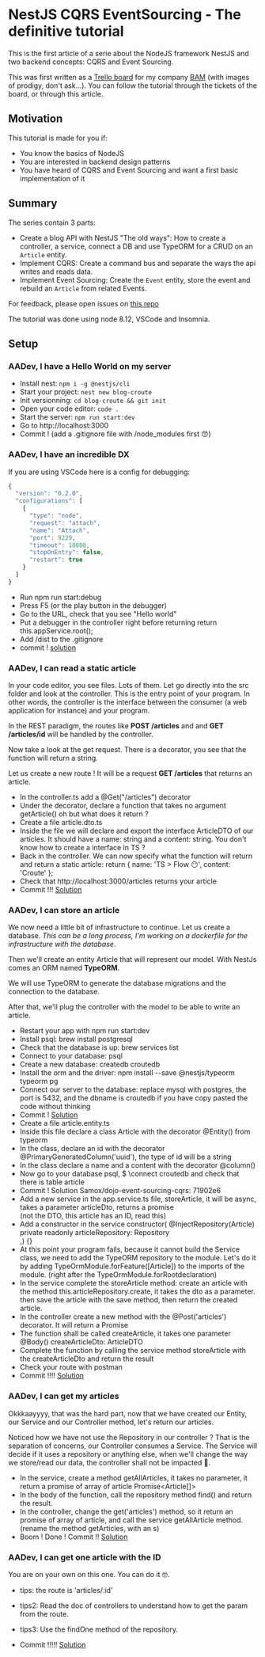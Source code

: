 # NestJS CQRS EventSourcing - The definitive tutorial

This is the first article of a serie about the NodeJS framework NestJS and two backend concepts: CQRS and Event Sourcing.

This was first written as a [Trello board](https://trello.com/b/yrG5pLaO/event-sourcing-cqrs) for my company [BAM](bam.tech) (with images of prodigy, don't ask...). You can follow the tutorial through the tickets of the board, or through this article.

## Motivation

This tutorial is made for you if:

- You know the basics of NodeJS
- You are interested in backend design patterns
- You have heard of CQRS and Event Sourcing and want a first basic implementation of it

## Summary

The series contain 3 parts:

- Create a blog API with NestJS "The old ways": How to create a controller, a service, connect a DB and use TypeORM for a CRUD on an `Article` entity.
- Implement CQRS: Create a command bus and separate the ways the api writes and reads data.
- Implement Event Sourcing: Create the `Event` entity, store the event and rebuild an `Article` from related Events.

For feedback, please open issues on [this repo](https://github.com/lendroit/lendroit-blog-articles)

The tutorial was done using node 8.12, VSCode and Insomnia.

## Setup

### AADev, I have a Hello World on my server

- Install nest: `npm i -g @nestjs/cli`
- Start your project: `nest new blog-croute`
- Init versionning: `cd blog-croute && git init`
- Open your code editor: `code .`
- Start the server: `npm run start:dev`
- Go to http://localhost:3000
- Commit ! (add a .gitignore file with /node_modules first 😙)

### AADev, I have an incredible DX

If you are using VSCode here is a config for debugging:

```JavaScript
{
  "version": "0.2.0",
  "configurations": [
    {
      "type": "node",
      "request": "attach",
      "name": "Attach",
      "port": 9229,
      "timeout": 10000,
      "stopOnEntry": false,
      "restart": true
    }
  ]
}
```

- Run npm run start:debug
- Press F5 (or the play button in the debugger)
- Go to the URL, check that you see "Hello world"
- Put a debugger in the controller right before returning return this.appService.root();
- Add /dist to the .gitignore
- commit ! [solution](https://github.com/Samox/dojo-event-sourcing-cqrs/commit/7f34e3d4718300b242daef5099c2cdfa1112c532)

### AADev, I can read a static article

In your code editor, you see files. Lots of them.
Let go directly into the src folder and look at the controller. This is the entry point of your program. In other words, the controller is the interface between the consumer (a web application for instance) and your program.

In the REST paradigm, the routes like **POST /articles** and and **GET /articles/id** will be handled by the controller.

Now take a look at the get request. There is a decorator, you see that the function will return a string.

Let us create a new route !
It will be a request **GET /articles** that returns an article.

- In the controller.ts add a @Get("/articles") decorator
- Under the decorator, declare a function that takes no argument getArticle() oh but what does it return ?
- Create a file article.dto.ts
- Inside the file we will declare and export the interface ArticleDTO of our articles. It should have a name: string and a content: string. You don't know how to create a interface in TS ?
- Back in the controller. We can now specify what the function will return and return a static article: return { name: 'TS > Flow 😶', content: 'Croute' };
- Check that http://localhost:3000/articles returns your article
- Commit !!! [Solution](https://github.com/Samox/dojo-event-sourcing-cqrs/commit/8cc2f9cf0e32ac489cf5f00dd9feb0ea70290034)

### AADev, I can store an article

We now need a little bit of infrastructure to continue. Let us create a database. _This can be a long process, I'm working on a dockerfile for the infrastructure with the database_.

Then we'll create an entity Article that will represent our model. With NestJs comes an ORM named **TypeORM**.

We will use TypeORM to generate the database migrations and the connection to the database.

After that, we'll plug the controller with the model to be able to write an article.

- Restart your app with npm run start:dev
- Install psql: brew install postgresql
- Check that the database is up: brew services list
- Connect to your database: psql
- Create a new database: createdb croutedb
- Install the orm and the driver: npm install --save @nestjs/typeorm typeorm pg
- Connect our server to the database: replace mysql with postgres, the port is 5432, and the dbname is croutedb if you have copy pasted the code without thinking
- Commit ! [Solution](https://github.com/Samox/dojo-event-sourcing-cqrs/commit/71902e6b7542cc2a5e1a59099d831661c8ea2b24)
- Create a file article.entity.ts
- Inside this file declare a class Article with the decorator @Entity() from typeorm
- In the class, declare an id with the decorator @PrimaryGeneratedColumn('uuid'), the type of id will be a string
- In the class declare a name and a content with the decorator @column()
- Now go to your database psql, \$ \connect croutedb and check that there is table article
- Commit ! Solution Samox/dojo-event-sourcing-cqrs: 71902e6
- Add a new service in the app.service.ts file, storeArticle, it will be async, takes a parameter articleDto, returns a promise<article> (not the DTO, this article has an ID, read this)
- Add a constructor in the service constructor( @InjectRepository(Article) private readonly articleRepository: Repository<Article>,) {}
- At this point your program fails, because it cannot build the Service class, we need to add the TypeORM repository to the module. Let's do it by adding TypeOrmModule.forFeature([Article]) to the imports of the module. (right after the TypeOrmModule.forRootdeclaration)
- In the service complete the storeArticle method: create an article with the method this.articleRepository.create, it takes the dto as a parameter. then save the article with the save method, then return the created article.
- In the controller create a new method with the @Post('articles') decorator. It will return a Promise<ArticleDTO>
- The function shall be called createArticle, it takes one parameter @Body() createArticleDto: ArticleDTO
- Complete the function by calling the service method storeArticle with the createArticleDto and return the result
- Check your route with postman
- Commit !!!! [Solution](https://github.com/Samox/dojo-event-sourcing-cqrs/commit/320d370fa088d8569cb7a678141b18f0d63ce8e4)

### AADev, I can get my articles

Okkkaayyyy, that was the hard part, now that we have created our Entity, our Service and our Controller method, let's return our articles.

Noticed how we have not use the Repository in our controller ? That is the separation of concerns, our Controller consumes a Service. The Service will decide if it uses a repository or anything else, when we'll change the way we store/read our data, the controller shall not be impacted 🤗.

- In the service, create a method getAllArticles, it takes no parameter, it return a promise of array of article Promise<Article[]>
- In the body of the function, call the repository method find() and return the result.
- In the controller, change the get('articles') method, so it return an promise of array of article, and call the service getAllArticle method. (rename the method getArticles, with an s)
- Boom ! Done ! Commit !! [Solution](https://github.com/Samox/dojo-event-sourcing-cqrs/commit/77623c40ac9a86e5859c16598502f78a4e1e651c)

### AADev, I can get one article with the ID

You are on your own on this one. You can do it 🤓.

- tips: the route is 'articles/:id'
- tips2: Read the doc of controllers to understand how to get the param from the route.
- tips3: Use the findOne method of the repository.

- Commit !!!!! [Solution](https://github.com/Samox/dojo-event-sourcing-cqrs/commit/500fbf7ccea5b936e86830158c4d92dcf88a5bd4)
